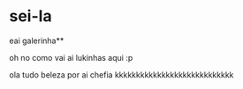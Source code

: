 # sei-la
eai galerinha**

oh no como vai ai
lukinhas aqui :p

ola tudo beleza por ai chefia
kkkkkkkkkkkkkkkkkkkkkkkkkkkk

